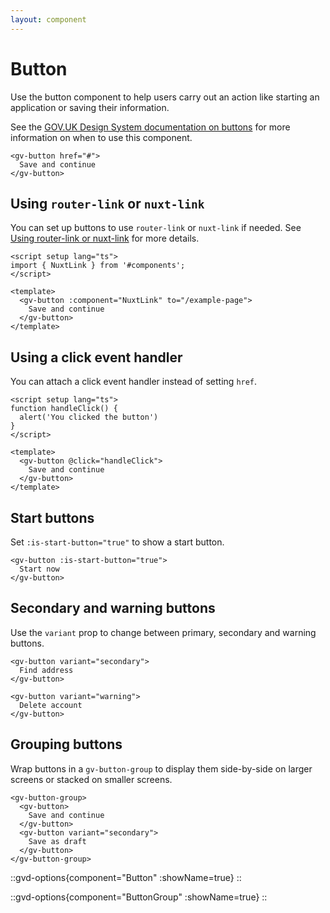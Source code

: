 ```yaml
---
layout: component
---
```


# Button

Use the button component to help users carry out an action like starting an application or saving their information.

See the [GOV.UK Design System documentation on buttons](https://design-system.service.gov.uk/components/button/) for more information on when to use this component.

```vue
<gv-button href="#">
  Save and continue
</gv-button>
```

## Using `router-link` or `nuxt-link`

You can set up buttons to use `router-link` or `nuxt-link` if needed. See
[Using router-link or nuxt-link](/get-started/using-router-link-or-nuxt-link) for more details.

```vue
<script setup lang="ts">
import { NuxtLink } from '#components';
</script>

<template>
  <gv-button :component="NuxtLink" to="/example-page">
    Save and continue
  </gv-button>
</template>
```

## Using a click event handler

You can attach a click event handler instead of setting `href`.

```vue
<script setup lang="ts">
function handleClick() {
  alert('You clicked the button')
}
</script>

<template>
  <gv-button @click="handleClick">
    Save and continue
  </gv-button>
</template>
```

## Start buttons

Set `:is-start-button="true"` to show a start button.

```vue
<gv-button :is-start-button="true">
  Start now
</gv-button>
```

## Secondary and warning buttons

Use the `variant` prop to change between primary, secondary and warning buttons.

```vue
<gv-button variant="secondary">
  Find address
</gv-button>
```

```vue
<gv-button variant="warning">
  Delete account
</gv-button>
```

## Grouping buttons

Wrap buttons in a `gv-button-group` to display them side-by-side on larger screens or stacked on smaller screens.

```vue
<gv-button-group>
  <gv-button>
    Save and continue
  </gv-button>
  <gv-button variant="secondary">
    Save as draft
  </gv-button>
</gv-button-group>
```

::gvd-options{component="Button" :showName=true}
::

::gvd-options{component="ButtonGroup" :showName=true}
::